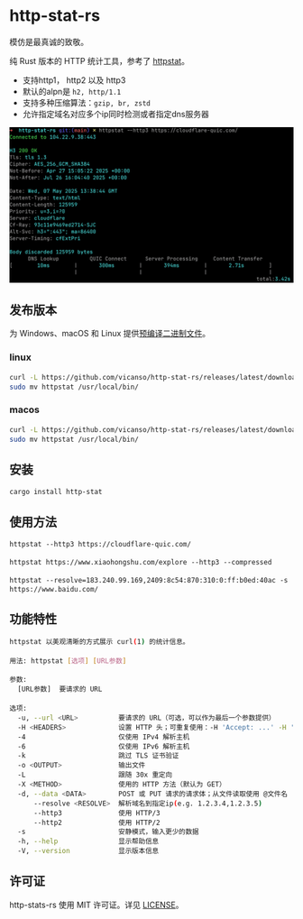 # http-stat-rs

模仿是最真诚的致敬。

纯 Rust 版本的 HTTP 统计工具，参考了 [httpstat](https://github.com/davecheney/httpstat)。

- 支持http1， http2 以及 http3
- 默认的alpn是 `h2, http/1.1`
- 支持多种压缩算法：`gzip, br, zstd`
- 允许指定域名对应多个ip同时检测或者指定dns服务器

![截图](./screenshot.png)

## 发布版本

为 Windows、macOS 和 Linux 提供[预编译二进制文件](https://github.com/vicanso/http-stat-rs/releases)。

### linux
```bash
curl -L https://github.com/vicanso/http-stat-rs/releases/latest/download/httpstat-linux-musl-$(uname -m).tar.gz | tar -xzf -
sudo mv httpstat /usr/local/bin/
```

### macos
```bash
curl -L https://github.com/vicanso/http-stat-rs/releases/latest/download/httpstat-darwin-$(uname -m).tar.gz | tar -xzf -
sudo mv httpstat /usr/local/bin/
```

## 安装

```
cargo install http-stat
```

## 使用方法
```
httpstat --http3 https://cloudflare-quic.com/

httpstat https://www.xiaohongshu.com/explore --http3 --compressed 

httpstat --resolve=183.240.99.169,2409:8c54:870:310:0:ff:b0ed:40ac -s https://www.baidu.com/
```

## 功能特性

```bash
httpstat 以美观清晰的方式展示 curl(1) 的统计信息。

用法: httpstat [选项] [URL参数]

参数:
  [URL参数]  要请求的 URL

选项:
  -u, --url <URL>          要请求的 URL（可选，可以作为最后一个参数提供）
  -H <HEADERS>             设置 HTTP 头；可重复使用：-H 'Accept: ...' -H 'Range: ...'
  -4                       仅使用 IPv4 解析主机
  -6                       仅使用 IPv6 解析主机
  -k                       跳过 TLS 证书验证
  -o <OUTPUT>              输出文件
  -L                       跟随 30x 重定向
  -X <METHOD>              使用的 HTTP 方法（默认为 GET）
  -d, --data <DATA>        POST 或 PUT 请求的请求体；从文件读取使用 @文件名
      --resolve <RESOLVE>  解析域名到指定ip(e.g. 1.2.3.4,1.2.3.5)
      --http3              使用 HTTP/3
      --http2              使用 HTTP/2
  -s                       安静模式，输入更少的数据
  -h, --help               显示帮助信息
  -V, --version            显示版本信息
```

## 许可证

http-stats-rs 使用 MIT 许可证。详见 [LICENSE](LICENSE)。
